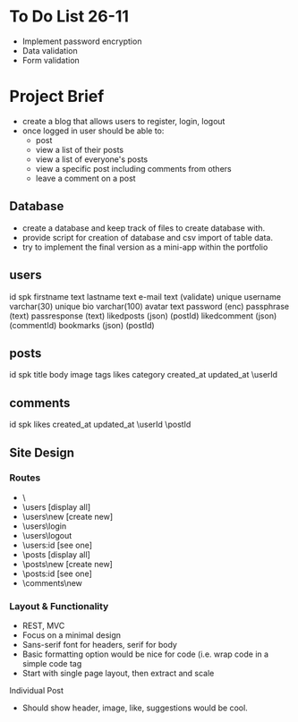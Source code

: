 # To Do List 26-11
- Implement password encryption
- Data validation
- Form validation

# Project Brief

- create a blog that allows users to register, login, logout
- once logged in user should be able to:
    - post
    - view a list of their posts
    - view a list of everyone's posts
    - view a specific post including comments from others
    - leave a comment on a post

## Database
- create a database and keep track of files to create database with.
- provide script for creation of database and csv import of table data.
- try to implement the final version as a mini-app within the portfolio

users
-----
id spk
firstname text
lastname text
e-mail text (validate) unique
username varchar(30) unique
bio varchar(100)
avatar text
password (enc)
passphrase (text)
passresponse (text)
likedposts (json) (postId)
likedcomment (json) (commentId)
bookmarks (json) (postId)

posts
-----
id spk
title
body
image
tags
likes
category
created_at
updated_at
\userId

comments
--------
id spk
likes
created_at
updated_at
\userId
\postId

## Site Design
### Routes
- \
- \users [display all]
- \users\new [create new]
- \users\login
- \users\logout
- \users\:id [see one]
- \posts [display all]
- \posts\new [create new]
- \posts\:id [see one]
- \comments\new

### Layout & Functionality
- REST, MVC
- Focus on a minimal design
- Sans-serif font for headers, serif for body
- Basic formatting option would be nice for code (i.e. wrap code in a simple code tag
- Start with single page layout, then extract and scale

Individual Post
- Should show header, image, like, suggestions would be cool.


